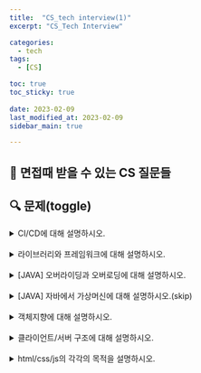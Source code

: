 ```yaml
---
title:  "CS_tech interview(1)"
excerpt: "CS_Tech Interview"

categories:
  - tech
tags:
  - [CS]

toc: true
toc_sticky: true
 
date: 2023-02-09
last_modified_at: 2023-02-09
sidebar_main: true

---
```

<!--
문제 🔍
풀이 🎯 ⭕ ❌
주의할 점 🚨
짚고갈 점 ✏️
기타 🔥🌝🪐🔔
-->
## 🔔 면접때 받을 수 있는 CS 질문들

## 🔍 문제(toggle)
<details>
<summary> CI/CD에 대해 설명하시오. </summary>
<hr>
<b>CI</b>는 빌드/테스트 자동화 과정을 의미한다.
<br>
여러 명의 개발자가 동시에 개발과 관련된 코드 작업을 할 경우에 충돌할 수 있는 문제를 해결할 수 있다.
<br>
커밋할 때마다 빌드와 일련의 자동 테스트가 이루어져 동작을 확인하고 변경으로 인해 문제가 생기는 부분이 없도록 보장한다.
<br><br>
<b>CD</b>란 지속적인 서비스 제공을 의미한다.
<br>
간단한 코드 변경이 정기적으로 마스터에 커밋되고, 자동화된 빌드 및 테스트 프로세스를 거치며 다양한 사전 프로덕션 환경으로 승격되며, 문제가 발견되지 않으면 최종적으로 배포된다.
<hr>
</details>
<br>
<details>
<summary> 라이브러리와 프레임워크에 대해 설명하시오. </summary>
<hr>
<b>라이브러리</b>(Library)란 특정한 코드(함수 혹은 클래스)를 포함하고 있는 컴파일된 파일이다. <br>(= 프로그래밍에서의 라이브러리란 필요한 기능들이 모여있는 코드의 묶음)
<br>
<br>
🎯표준라이브러리(설치할 때 본적으로 설치되는 라이브러리) : (python) time, math, random 등
<br>
🎯외부라이브러리(외부(3rd party)에서 개발한 모듈과 패키지) : (python) scrapy, webbrower 등
<hr>
<b>프레임워크</b>란 <U>작업(work)의 구조(frame)</U><b>(=프로그래밍 규칙)</b> 가 정해져 있는 라이브러리라고 할 수 있다. 
<br>
프로그램을 만들기 위한 기본 틀(형태)이라고 할 수 있고, 프레임워크가 정해준 방식대로 클래스, 메서드 등에 구현할 수 있다.
<hr>
</details>
<br>
<details>
<summary> [JAVA] 오버라이딩과 오버로딩에 대해 설명하시오. </summary>
<hr>
<b>오버라이딩/재정의</b> = 상위 클래스의 메서드를 하위 클래스가 재정의 하는 것이다.
<br>
<b>오버로딩/확장</b> = 메서드의 이름은 같고 매개변수의 갯수나 타입이 다른 함수를 정의하는 것을 의미한다.
<br>

<hr>
</details>
<br>
<details>
<summary> [JAVA] 자바에서 가상머신에 대해 설명하시오.(skip) </summary>
<hr>
<hr>
</details>
<br>
<details>
<summary> 객체지향에 대해 설명하시오. </summary>
<hr>
기능이 아닌 객체가 중심이 되며, 객체를 도출하고 각각의 역할을 정의해 나가는 것에 초점을 맞춘다는 것을 의미한다.
<br>
객체 지향 프로그램은 객체와 객체 간의 연결로 되어 있으며 각각의 객체 안에 자료구조와 알고리즘이 들어있는 것이다.
<br><br>
<b>객체 지향 프로그래밍의 특징</b><br>
1. 추상화 : 객체들의 공통적인 특징을 도출하는 것<br>
2. 캡슐화 : 객체가 독립적으로 역할을 할 수 있도록 데이터와 기능을 하나로 묶어 관리하는 것<br>
3. 상속성 : 이미 작성된 클래스를 받아서 새로운 클래스를 생성하는 것<br>
4. 다형성 : 약간 다른 방법으로 동작하는 함수를 동일한 이름으로 호출하는 것<br>
5. 동적 바인딩 : 실행 이후(런타임)에 값이 확정되는 것
(실행 이전(컴파일 타임)에 값이 확정되면 정적 바인딩)
<br>
* 바인딩 = 각종 값들이 확정되어 더 이상 변경할 수 없는 구속 상태가 되는 것
<hr>
</details>
<br>
<details>
<summary> 클라이언트/서버 구조에 대해 설명하시오. </summary>
<hr>
서버와 클라이언트는 1:N구조로 연결되어 있다. 대부분의 인터넷 웹 사이트는 서버-클라이언트 구조로 작동하며, 클라이언트가 네트워킹 장치에 요청을 제출하고, 네트워크 서버가 요청을 수신하고 처리하고, 서버가 클라이언트에 응답을 전달하는 방식으로 작동한다.
<hr>
</details>
<br>
<details>
<summary> html/css/js의 각각의 목적을 설명하시오. </summary>
<hr>
<b>html</b>은 웹에서의 콘텐츠가 표시되기 위하여 사용되는 기본적인 웹 언어이고, 웹사이트의 구조를 만든다.
<br>
<b>css</b>는 문서의 스타일을 지정하는 방식을 규정하는 스타일 시트 언어이다.
<br>
<b>JS</b>는 웹사이트의 구성요소들을 변경하고 웹사이트에 다양한 기능들을 추가하여 보다 인터랙티브 웹(일반적으로 정보를 받는데에 그치지 않고, 접속자가 페이지안에서 상호작용, 데이터 교류 등을 하는 동적인 웹)을 만드는 프로그래밍 언어이다.
<hr>
</details>